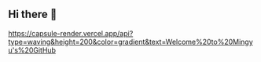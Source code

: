 ## Hi there 👋
https://capsule-render.vercel.app/api?type=waving&height=200&color=gradient&text=Welcome%20to%20Mingyu's%20GitHub

<!--
**mingyulee327/mingyulee327** is a ✨ _special_ ✨ repository because its `README.md` (this file) appears on your GitHub profile.
Here are some ideas to get you started:

- 🔭 I’m currently working on ...
- 🌱 I’m currently learning ...
- 👯 I’m looking to collaborate on ...
- 🤔 I’m looking for help with ...
- 💬 Ask me about ...
- 📫 How to reach me: ...
- 😄 Pronouns: ...
- ⚡ Fun fact: ...
-->
